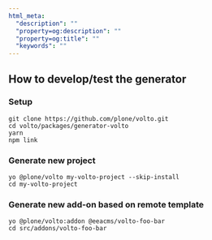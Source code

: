 ```yaml
---
html_meta:
  "description": ""
  "property=og:description": ""
  "property=og:title": ""
  "keywords": ""
---
```


## How to develop/test the generator

### Setup

    git clone https://github.com/plone/volto.git
    cd volto/packages/generator-volto
    yarn
    npm link

### Generate new project

    yo @plone/volto my-volto-project --skip-install
    cd my-volto-project

### Generate new add-on based on remote template

    yo @plone/volto:addon @eeacms/volto-foo-bar
    cd src/addons/volto-foo-bar
